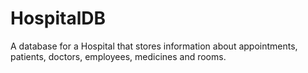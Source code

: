 # HospitalDB
A database for a Hospital that stores information about appointments, patients, doctors, employees, medicines and rooms.
